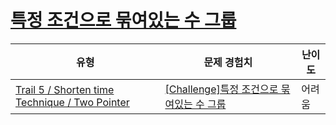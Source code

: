 # [특정 조건으로 묶여있는 수 그룹](https://www.codetree.ai/trails/complete/curated-cards/challenge-a-group-of-numbers-tied-to-specific-conditions)

|유형|문제 경험치|난이도|
|---|---|---|
|[Trail 5 / Shorten time Technique / Two Pointer](https://www.codetree.ai/trail-info/intermediate-mid/)|[[Challenge]특정 조건으로 묶여있는 수 그룹](https://www.codetree.ai/trails/complete/curated-cards/challenge-a-group-of-numbers-tied-to-specific-conditions/)|어려움|

